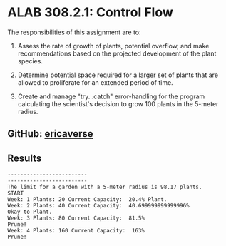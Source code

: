 # ALAB 308.2.1: Control Flow

The responsibilities of this assignment are to:

1. Assess the rate of growth of plants, potential overflow, and make recommendations based on the projected development of the plant species.

2. Determine potential space required for a larger set of plants that are allowed to proliferate for an extended period of time.

3. Create and manage "try...catch" error-handling for the program calculating the scientist's decision to grow 100 plants in the 5-meter radius.

## GitHub: [ericaverse](https://github.com/ericaverse)

## Results

```
-------------------------
-------------------------
The limit for a garden with a 5-meter radius is 98.17 plants.
START
Week: 1 Plants: 20 Current Capacity:  20.4% Plant.
Week: 2 Plants: 40 Current Capacity:  40.699999999999996%
Okay to Plant.
Week: 3 Plants: 80 Current Capacity:  81.5%
Prune!
Week: 4 Plants: 160 Current Capacity:  163%
Prune!
```
